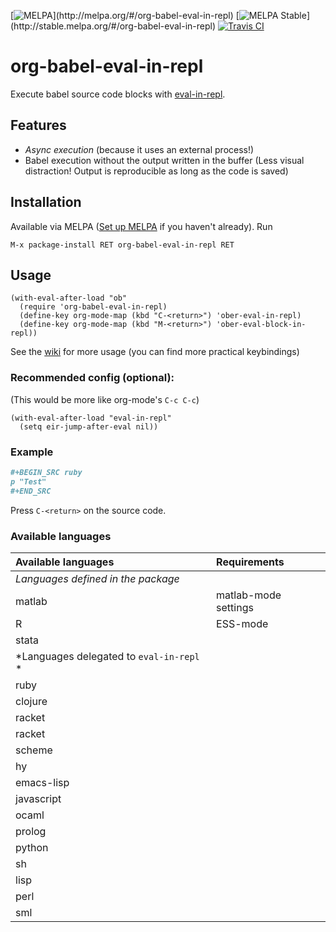 [![MELPA](http://melpa.org/packages/org-babel-eval-in-repl-badge.svg?)](http://melpa.org/#/org-babel-eval-in-repl) [![MELPA Stable](http://stable.melpa.org/packages/org-babel-eval-in-repl-badge.svg?)](http://stable.melpa.org/#/org-babel-eval-in-repl) [![Travis CI](https://travis-ci.org/diadochos/org-babel-eval-in-repl.svg)](https://travis-ci.org/diadochos/org-babel-eval-in-repl)
# org-babel-eval-in-repl
Execute babel source code blocks with [eval-in-repl](https://github.com/kaz-yos/eval-in-repl).

## Features
- *Async execution* (because it uses an external process!)
- Babel execution without the output written in the buffer (Less visual distraction! Output is reproducible as long as the code is saved)

## Installation
Available via MELPA ([Set up MELPA](https://github.com/melpa/melpa) if you haven't already). Run
```
M-x package-install RET org-babel-eval-in-repl RET
```

## Usage
``` emacs-lisp
(with-eval-after-load "ob"
  (require 'org-babel-eval-in-repl)
  (define-key org-mode-map (kbd "C-<return>") 'ober-eval-in-repl)
  (define-key org-mode-map (kbd "M-<return>") 'ober-eval-block-in-repl))
```

See the [wiki](https://github.com/diadochos/org-babel-eval-in-repl/wiki) for more usage (you can find more practical keybindings)

### Recommended config (optional):
(This would be more like org-mode's `C-c C-c`)
``` emacs-lisp
(with-eval-after-load "eval-in-repl"
  (setq eir-jump-after-eval nil))
```

### Example

``` org
#+BEGIN_SRC ruby
p "Test"
#+END_SRC
```
Press `C-<return>` on the source code.

### Available languages
| Available languages                        | Requirements             |
|:-----------------------------------------|:-----------------------|
| *Languages defined in the package*          |                          |
| matlab                                     | matlab-mode settings     |
| R                                          | ESS-mode                 |
| stata                                      |                          |
| *Languages delegated to `eval-in-repl` *    |                          |
| ruby                                       |                          |
| clojure                                    |                          |
| racket                                     |                          |
| racket                                     |                          |
| scheme                                     |                          |
| hy                                         |                          |
| emacs-lisp                                 |                          |
| javascript                                 |                          |
| ocaml                                      |                          |
| prolog                                     |                          |
| python                                     |                          |
| sh                                         |                          |
| lisp                                       |                          |
| perl                                       |                          |
| sml                                        |                          |
